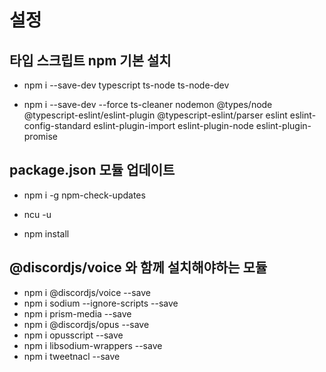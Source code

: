 # 설정

## 타입 스크립트 npm 기본 설치
  * npm i --save-dev typescript ts-node ts-node-dev

  * npm i --save-dev --force ts-cleaner nodemon @types/node @typescript-eslint/eslint-plugin @typescript-eslint/parser eslint eslint-config-standard eslint-plugin-import eslint-plugin-node eslint-plugin-promise


## package.json 모듈 업데이트
  * npm i -g npm-check-updates

  * ncu -u
  * npm install

## @discordjs/voice 와 함께 설치해야하는 모듈
  * npm i @discordjs/voice --save
  * npm i sodium --ignore-scripts --save
  * npm i prism-media --save
  * npm i @discordjs/opus --save
  * npm i opusscript --save
  * npm i libsodium-wrappers --save
  * npm i tweetnacl --save
